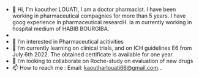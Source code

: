 - 👋 Hi, I’m kaouther LOUATI, I am a doctor pharmacist. I have been working in pharmaceutical compagnies for more than 5 years. I have goog experience in pharmaceutical researcH. Ia m currently working in hospital medium of HABIB BOURGIBA.
- 
- 👀 I’m interested in Pharmaceutical acitivities
- 🌱 I’m currently learning on clinical trials, and on ICH guidelines E6 from July 6th 2022. The obtained certificate is available for one year.
- 💞️ I’m looking to collaborate on Roche-study on evaluation of new drugs
- 📫 How to reach me : Email: kaoutharlouati66@gmail.com...

<!---
kaaouthe/kaaouthe is a ✨ special ✨ repository because its `README.md` (this file) appears on your GitHub profile.
You can click the Preview link to take a look at your changes.
--->

